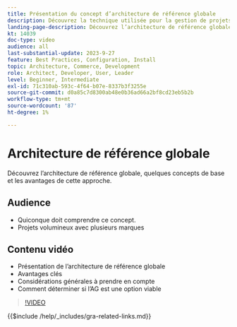 ```yaml
---
title: Présentation du concept d’architecture de référence globale
description: Découvrez la technique utilisée pour la gestion de projets commerciaux complexes appelée architecture de référence globale
landing-page-description: Découvrez l’architecture de référence globale et son utilisation avec Adobe Commerce
kt: 14039
doc-type: video
audience: all
last-substantial-update: 2023-9-27
feature: Best Practices, Configuration, Install
topic: Architecture, Commerce, Development
role: Architect, Developer, User, Leader
level: Beginner, Intermediate
exl-id: 71c310ab-593c-4f64-b07e-8337b3f3255e
source-git-commit: d0a85c7d8300ab48e0b36ad66a2bf8cd23eb5b2b
workflow-type: tm+mt
source-wordcount: '87'
ht-degree: 1%

---
```


# Architecture de référence globale

Découvrez l’architecture de référence globale, quelques concepts de base et les avantages de cette approche.

## Audience

* Quiconque doit comprendre ce concept.
* Projets volumineux avec plusieurs marques

## Contenu vidéo

* Présentation de l’architecture de référence globale
* Avantages clés
* Considérations générales à prendre en compte
* Comment déterminer si l’AG est une option viable

>[!VIDEO](https://video.tv.adobe.com/v/3454690?learn=on&captions=fre_fr)

{{$include /help/_includes/gra-related-links.md}}
